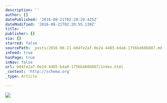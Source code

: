 ```yaml
---
description: ''
author: []
datePublished: '2016-08-21T02:28:29.425Z'
dateModified: '2016-08-21T02:20:55.138Z'
title: ''
publisher: {}
via: {}
starred: false
sourcePath: _posts/2016-08-21-b04fe2af-0e24-4485-b4a8-1756b468b087.md
inFeed: true
hasPage: true
inNav: false
url: b04fe2af-0e24-4485-b4a8-1756b468b087/index.html
_context: 'http://schema.org'
_type: Article

---
```

![](https://the-grid-user-content.s3-us-west-2.amazonaws.com/e994f1f4-54e9-411b-8c55-0a0852a07f0b.jpg)